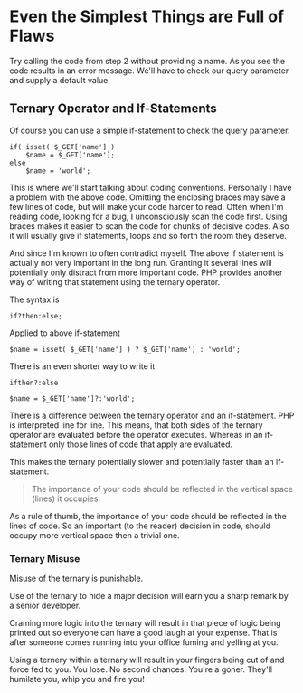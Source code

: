 Even the Simplest Things are Full of Flaws
=============================

Try calling the code from step 2 without providing a name. As you see the code
results in an error message. We'll have to check our query parameter and
supply a default value.

## Ternary Operator and If-Statements

Of course you can use a simple if-statement to check the query parameter.

	if( isset( $_GET['name'] )
		$name = $_GET['name'];
	else
		$name = 'world';

This is where we'll start talking about coding conventions. Personally I have a problem with the above code. Omitting the enclosing braces may save a few lines of code, but will make your code harder to read.
Often when I'm reading code, looking for a bug, I unconsciously scan the code first. Using braces makes it easier to scan the code for chunks of decisive codes. Also it will usually give if statements, loops and so forth the room they deserve.

And since I'm known to often contradict myself. The above if statement is actually not very important in the long run. Granting it several lines will potentially only distract from more important code.
PHP provides another way of writing that statement using the ternary operator.

The syntax is

	if?then:else;

Applied to above if-statement

	$name = isset( $_GET['name'] ) ? $_GET['name'] : 'world';

There is an even shorter way to write it

	ifthen?:else

	$name = $_GET['name']?:'world';

There is a difference between the ternary operator and an if-statement. PHP is interpreted line for line. This means, that both sides of the ternary operator are evaluated before the operator executes. Whereas in an if-statement only those lines of code that apply are evaluated.

This makes the ternary potentially slower and potentially faster than an if-statement.

<blockquote>
The importance of your code should be reflected in the vertical space (lines) it occupies.
</blockquote>

As a rule of thumb, the importance of your code should be reflected in the lines of code. So an important (to the reader) decision in code, should occupy more vertical space then a trivial one.

### Ternary Misuse

Misuse of the ternary is punishable.

Use of the ternary to hide a major decision will earn you a sharp remark by a senior developer.

Craming more logic into the ternary will result in that piece of logic being printed out so everyone can have a good laugh at your expense. That is after someone comes running into your office fuming and yelling at you.

Using a ternery within a ternary will result in your fingers being cut of and force fed to you. You lose. No second chances. You're a goner. They'll humilate you, whip you and fire you!